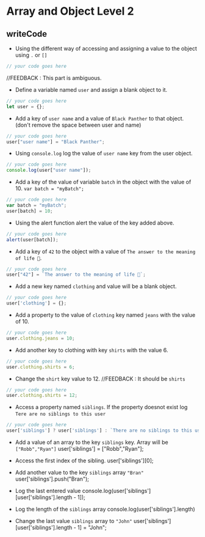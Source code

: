 # Array and Object Level 2

## writeCode

- Using the different way of accessing and assigning a value to the object using `.` or `[]`

```js
// your code goes here
```
//FEEDBACK : This part is ambiguous.

- Define a variable named `user` and assign a blank object to it.

```js
// your code goes here
let user = {};
```

- Add a key of `user name` and a value of `Black Panther` to that object. (don't remove the space between user and name)

```js
// your code goes here
user["user name"] = "Black Panther";
```

- Using `console.log` log the value of `user name` key from the user object.

```js
// your code goes here
console.log(user["user name"]);
```

- Add a key of the value of variable `batch` in the object with the value of 10. `var batch = "myBatch";`

```js
// your code goes here
var batch = "myBatch";
user[batch] = 10;
```

- Using the alert function alert the value of the key added above.

```js
// your code goes here
alert(user[batch]);
```

- Add a key of `42` to the object with a value of `The answer to the meaning of life 🧸`.

```js
// your code goes here
user["42"] = `The answer to the meaning of life 🧸`;
```

- Add a new key named `clothing` and value will be a blank object.

```js
// your code goes here
user['clothing'] = {};
```

- Add a property to the value of `clothing` key named `jeans` with the value of 10.

```js
// your code goes here
user.clothing.jeans = 10;
```

- Add another key to clothing with key `shirts` with the value 6.

```js
// your code goes here
user.clothing.shirts = 6;
```

- Change the `shirt` key value to 12.
//FEEDBACK : It should be `shirts`

```js
// your code goes here
user.clothing.shirts = 12;
```

- Access a property named `siblings`. If the property doesnot exist log `Tere are no siblings to this user`

```js
// your code goes here
user['siblings'] ? user['siblings'] : `There are no siblings to this user`
```

- Add a value of an array to the key `siblings` key. Array will be `["Robb","Ryan"]`
user['siblings'] = ["Robb","Ryan"];

- Access the first index of the sibling.
user['siblings'][0];

- Add another value to the key `siblings` array `"Bran"`
user['siblings'].push("Bran");

- Log the last entered value
console.log(user['siblings'][user['siblings'].length - 1]);

- Log the length of the `siblings` array
console.log(user['siblings'].length)

- Change the last value `siblings` array to `"John"`
user['siblings'][user['siblings'].length - 1] = "John";